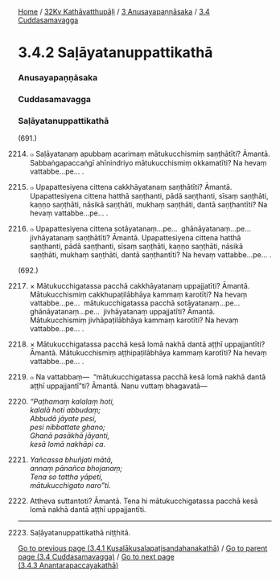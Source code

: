 
[Home](/) / [32Kv Kathāvatthupāḷi](/tipitaka/32Kv.md) / [3 Anusayapaṇṇāsaka](/tipitaka/32Kv/3.md) / [3.4 Cuddasamavagga](/tipitaka/32Kv/3/3.4.md)

# 3.4.2 Saḷāyatanuppattikathā

### Anusayapaṇṇāsaka

### Cuddasamavagga

### Saḷāyatanuppattikathā

(691.)

2214. ๐ Saḷāyatanaṃ apubbaṃ acarimaṃ mātukucchismiṃ saṇṭhātīti? Āmantā. Sabbaṅgapaccaṅgī ahīnindriyo mātukucchismiṃ okkamatīti? Na hevaṃ vattabbe…pe… .

2215. ๐ Upapattesiyena cittena cakkhāyatanaṃ saṇṭhātīti? Āmantā. Upapattesiyena cittena hatthā saṇṭhanti, pādā saṇṭhanti, sīsaṃ saṇṭhāti, kaṇṇo saṇṭhāti, nāsikā saṇṭhāti, mukhaṃ saṇṭhāti, dantā saṇṭhantīti? Na hevaṃ vattabbe…pe… .

2216. ๐ Upapattesiyena cittena sotāyatanaṃ…pe…  ghānāyatanaṃ…pe…  jivhāyatanaṃ saṇṭhātīti? Āmantā. Upapattesiyena cittena hatthā saṇṭhanti, pādā saṇṭhanti, sīsaṃ saṇṭhāti, kaṇṇo saṇṭhāti, nāsikā saṇṭhāti, mukhaṃ saṇṭhāti, dantā saṇṭhantīti? Na hevaṃ vattabbe…pe… .

(692.)

2217. × Mātukucchigatassa pacchā cakkhāyatanaṃ uppajjatīti? Āmantā. Mātukucchismiṃ cakkhupaṭilābhāya kammaṃ karotīti? Na hevaṃ vattabbe…pe…  mātukucchigatassa pacchā sotāyatanaṃ…pe…  ghānāyatanaṃ…pe…  jivhāyatanaṃ uppajjatīti? Āmantā. Mātukucchismiṃ jivhāpaṭilābhāya kammaṃ karotīti? Na hevaṃ vattabbe…pe… .

2218. × Mātukucchigatassa pacchā kesā lomā nakhā dantā aṭṭhī uppajjantīti? Āmantā. Mātukucchismiṃ aṭṭhipaṭilābhāya kammaṃ karotīti? Na hevaṃ vattabbe…pe… .

2219. ๐ Na vattabbaṃ—  “mātukucchigatassa pacchā kesā lomā nakhā dantā aṭṭhī uppajjantī”ti? Āmantā. Nanu vuttaṃ bhagavatā—

2220. _“Paṭhamaṃ kalalaṃ hoti,_  
_kalalā hoti abbudaṃ;_  
_Abbudā jāyate pesi,_  
_pesi nibbattate ghano;_  
_Ghanā pasākhā jāyanti,_  
_kesā lomā nakhāpi ca._  


2221. _Yañcassa bhuñjati mātā,_  
_annaṃ pānañca bhojanaṃ;_  
_Tena so tattha yāpeti,_  
_mātukucchigato naro”ti._  


2222. Attheva suttantoti? Āmantā. Tena hi mātukucchigatassa pacchā kesā lomā nakhā dantā aṭṭhī uppajjantīti.

---

2223. Saḷāyatanuppattikathā niṭṭhitā.



[Go to previous page (3.4.1 Kusalākusalapaṭisandahanakathā)](/tipitaka/32Kv/3/3.4/3.4.1.md) / [Go to parent page (3.4 Cuddasamavagga)](/tipitaka/32Kv/3/3.4.md) / [Go to next page (3.4.3 Anantarapaccayakathā)](/tipitaka/32Kv/3/3.4/3.4.3.md)


